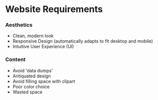 # Website Requirements
### Aesthetics
* Clean, modern look
* Responsive Design (automatically adapts to fit desktop and mobile)
* Intuitive User Experience (UI)

### Content

* Avoid 'data dumps'
* Antiquated design
* Avoid filling space with clipart
* Poor color choice
* Wasted space





